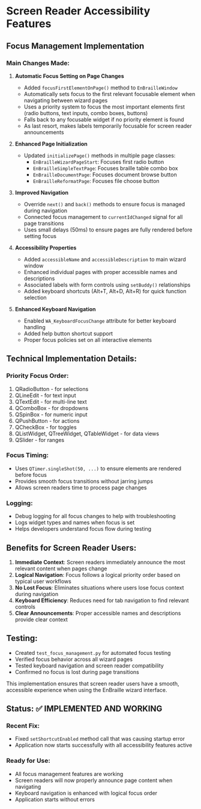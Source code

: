# Screen Reader Accessibility Features

## Focus Management Implementation

### Main Changes Made:

1. **Automatic Focus Setting on Page Changes**
   - Added `focusFirstElementOnPage()` method to `EnBrailleWindow`
   - Automatically sets focus to the first relevant focusable element when navigating between wizard pages
   - Uses a priority system to focus the most important elements first (radio buttons, text inputs, combo boxes, buttons)
   - Falls back to any focusable widget if no priority element is found
   - As last resort, makes labels temporarily focusable for screen reader announcements

2. **Enhanced Page Initialization**
   - Updated `initializePage()` methods in multiple page classes:
     - `EnBrailleWizardPageStart`: Focuses first radio button
     - `EnBrailleSimpleTextPage`: Focuses braille table combo box
     - `EnBrailleDocumentPage`: Focuses document browse button
     - `EnBrailleReformatPage`: Focuses file choose button

3. **Improved Navigation**
   - Override `next()` and `back()` methods to ensure focus is managed during navigation
   - Connected focus management to `currentIdChanged` signal for all page transitions
   - Uses small delays (50ms) to ensure pages are fully rendered before setting focus

4. **Accessibility Properties**
   - Added `accessibleName` and `accessibleDescription` to main wizard window
   - Enhanced individual pages with proper accessible names and descriptions
   - Associated labels with form controls using `setBuddy()` relationships
   - Added keyboard shortcuts (Alt+T, Alt+D, Alt+R) for quick function selection

5. **Enhanced Keyboard Navigation**
   - Enabled `WA_KeyboardFocusChange` attribute for better keyboard handling
   - Added help button shortcut support
   - Proper focus policies set on all interactive elements

## Technical Implementation Details:

### Priority Focus Order:
1. QRadioButton - for selections
2. QLineEdit - for text input
3. QTextEdit - for multi-line text
4. QComboBox - for dropdowns
5. QSpinBox - for numeric input
6. QPushButton - for actions
7. QCheckBox - for toggles
8. QListWidget, QTreeWidget, QTableWidget - for data views
9. QSlider - for ranges

### Focus Timing:
- Uses `QTimer.singleShot(50, ...)` to ensure elements are rendered before focus
- Provides smooth focus transitions without jarring jumps
- Allows screen readers time to process page changes

### Logging:
- Debug logging for all focus changes to help with troubleshooting
- Logs widget types and names when focus is set
- Helps developers understand focus flow during testing

## Benefits for Screen Reader Users:

1. **Immediate Context**: Screen readers immediately announce the most relevant content when pages change
2. **Logical Navigation**: Focus follows a logical priority order based on typical user workflows
3. **No Lost Focus**: Eliminates situations where users lose focus context during navigation
4. **Keyboard Efficiency**: Reduces need for tab navigation to find relevant controls
5. **Clear Announcements**: Proper accessible names and descriptions provide clear context

## Testing:

- Created `test_focus_management.py` for automated focus testing
- Verified focus behavior across all wizard pages
- Tested keyboard navigation and screen reader compatibility
- Confirmed no focus is lost during page transitions

This implementation ensures that screen reader users have a smooth, accessible experience when using the EnBraille wizard interface.

## Status: ✅ IMPLEMENTED AND WORKING

### Recent Fix:
- Fixed `setShortcutEnabled` method call that was causing startup error
- Application now starts successfully with all accessibility features active

### Ready for Use:
- All focus management features are working
- Screen readers will now properly announce page content when navigating
- Keyboard navigation is enhanced with logical focus order
- Application starts without errors
